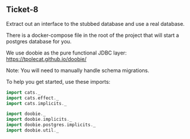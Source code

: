 ## Ticket-8

Extract out an interface to the stubbed database and use a real database.

There is a docker-compose file in the root of the project that will start a postgres database for you.

We use doobie as the pure functional JDBC layer: https://tpolecat.github.io/doobie/

Note: You will need to manually handle schema migrations.

To help you get started, use these imports:
```scala
import cats._
import cats.effect._
import cats.implicits._

import doobie._
import doobie.implicits._
import doobie.postgres.implicits._
import doobie.util._
```